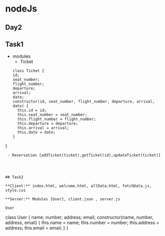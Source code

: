 # nodeJs

## Day2 

## Task1
- modules
  - Ticket
  ```
  class Ticket {
  id;
  seat_number;
  flight_number;
  departure;
  arrival;
  date;
  constructor(id, seat_number, flight_number, departure, arrival, date) {
    this.id = id;
    this.seat_number = seat_number;
    this.flight_number = flight_number;
    this.departure = departure;
    this.arrival = arrival;
    this.date = date;
  }
}
 ```
  - Reservation [addTicket(ticket),getTicket(id),updateTicket(ticket)]




## Task2

**Client:** index.html, welcome.html, allData.html, fetchData.js, style.css

**Server:** Modules [User], client.json , server.js

User 
```
class User {
  name;
  number;
  address;
  email;
  constructor(name, number, address, email) {
    this.name = name;
    this.number = number;
    this.address = address;
    this.email = email;
  }
}
```
